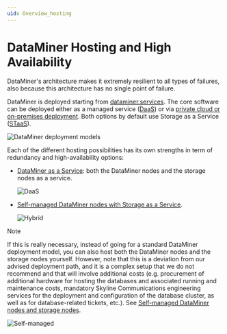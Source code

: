 ```yaml
---
uid: Overview_hosting
---
```


# DataMiner Hosting and High Availability

DataMiner's architecture makes it extremely resilient to all types of failures, also because this architecture has no single point of failure.

DataMiner is deployed starting from [dataminer.services](xref:Overview_DCP). The core software can be deployed either as a managed service ([DaaS](xref:DaaS_hosting)) or via [private cloud or on-premises deployment](xref:DM_selfhosted_and_StaaS). Both options by default use Storage as a Service ([STaaS](xref:DaaS_hosting#effortless-storage-with-staas)).

![DataMiner deployment models](~/dataminer-overview/images/DataMiner_Stack_deployment_models.png)

Each of the different hosting possibilities has its own strengths in term of redundancy and high-availability options:

- [DataMiner as a Service](xref:DaaS_hosting): both the DataMiner nodes and the storage nodes as a service.

  ![DaaS](~/user-guide/images/DaaS.svg)

- [Self-managed DataMiner nodes with Storage as a Service](xref:DM_selfhosted_and_StaaS).

  ![Hybrid](~/user-guide/images/Hybrid.svg)

> [!NOTE]
> If this is really necessary, instead of going for a standard DataMiner deployment model, you can also host both the DataMiner nodes and the storage nodes yourself. However, note that this is a deviation from our advised deployment path, and it is a complex setup that we do not recommend and that will involve additional costs (e.g. procurement of additional hardware for hosting the databases and associated running and maintenance costs, mandatory Skyline Communications engineering services for the deployment and configuration of the database cluster, as well as for database-related tickets, etc.). See [Self-managed DataMiner nodes and storage nodes](xref:DM_and_storage_selfhosted).
>
> ![Self-managed](~/user-guide/images/Self-managed.svg)
